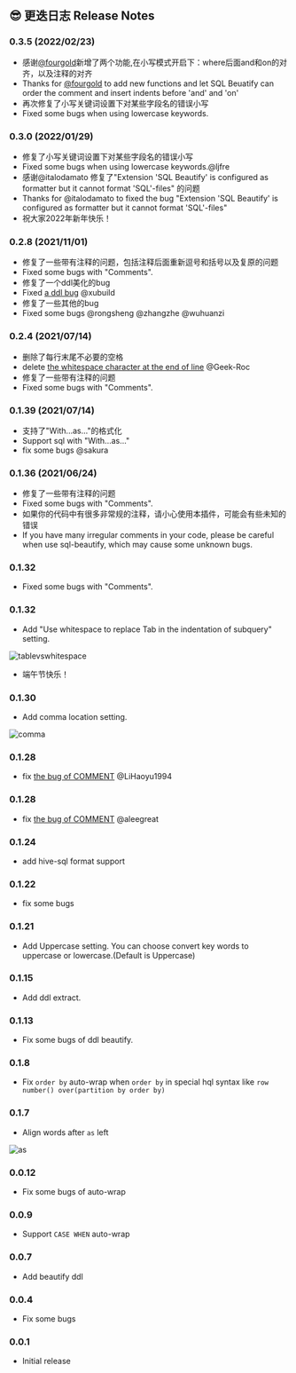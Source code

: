 
## 😎 更迭日志 Release Notes 

### 0.3.5 (2022/02/23)
* 感谢[@fourgold](https://github.com/fourgold)新增了两个功能,在小写模式开启下：where后面and和on的对齐，以及注释的对齐
* Thanks for [@fourgold](https://github.com/fourgold) to add new functions and let SQL Beuatify can order the comment and insert indents before 'and' and 'on'
* 再次修复了小写关键词设置下对某些字段名的错误小写
* Fixed some bugs when using lowercase keywords.

### 0.3.0 (2022/01/29)
* 修复了小写关键词设置下对某些字段名的错误小写
* Fixed some bugs when using lowercase keywords.@ljfre
* 感谢@italodamato 修复了"Extension 'SQL Beautify' is configured as formatter but it cannot format 'SQL'-files" 的问题
* Thanks for @italodamato to fixed the bug "Extension 'SQL Beautify' is configured as formatter but it cannot format 'SQL'-files" 
* 祝大家2022年新年快乐！

### 0.2.8 (2021/11/01)
* 修复了一些带有注释的问题，包括注释后面重新逗号和括号以及复原的问题
* Fixed some bugs with "Comments".
* 修复了一个ddl美化的bug
* Fixed [a ddl bug](https://github.com/clarkyu2016/sql-beautify/issues/16) @xubuild
* 修复了一些其他的bug
* Fixed some bugs @rongsheng @zhangzhe @wuhuanzi

### 0.2.4 (2021/07/14)
* 删除了每行末尾不必要的空格
* delete [the whitespace character at the end of line](https://github.com/clarkyu2016/sql-beautify/issues/4) @Geek-Roc
* 修复了一些带有注释的问题
* Fixed some bugs with "Comments".

### 0.1.39 (2021/07/14)
* 支持了"With...as..."的格式化
* Support sql with "With...as..."
* fix some bugs @sakura

### 0.1.36 (2021/06/24)
* 修复了一些带有注释的问题
* Fixed some bugs with "Comments".
* 如果你的代码中有很多非常规的注释，请小心使用本插件，可能会有些未知的错误
* If you have many irregular comments in your code, please be careful when use sql-beautify, which may cause some unknown bugs.


### 0.1.32
* Fixed some bugs with "Comments".

### 0.1.32
* Add "Use whitespace to replace Tab in the indentation of subquery" setting.

![tablevswhitespace](https://clarkyu1993.coding.net/p/tuku/d/pic/git/raw/master/tablevswhitespace.png?raw=true)

* 端午节快乐！

### 0.1.30
* Add comma location setting.

![comma](https://clarkyu1993.coding.net/p/tuku/d/pic/git/raw/master/comma.png?raw=true)

### 0.1.28

* fix [the bug of COMMENT](https://github.com/clarkyu2016/sql-beautify/issues/4) @LiHaoyu1994 

### 0.1.28

* fix [the bug of COMMENT](https://github.com/clarkyu2016/sql-beautify/issues/3) @aleegreat 

### 0.1.24

* add hive-sql format support

### 0.1.22

* fix some bugs

### 0.1.21

* Add Uppercase setting. You can choose convert key words to uppercase or lowercase.(Default is Uppercase)

### 0.1.15

* Add ddl extract.

### 0.1.13

* Fix some bugs of ddl beautify.

### 0.1.8

* Fix `order by` auto-wrap when `order by` in special hql syntax like `row number() over(partition by order by)`

### 0.1.7

* Align words after `as` left

![as](https://clarkyu1993.coding.net/p/tuku/d/pic/git/raw/master/as.gif?raw=true)

### 0.0.12
* Fix some bugs of auto-wrap

### 0.0.9
* Support `CASE WHEN` auto-wrap

### 0.0.7
* Add beautify ddl

### 0.0.4

* Fix some bugs

### 0.0.1

* Initial release
















